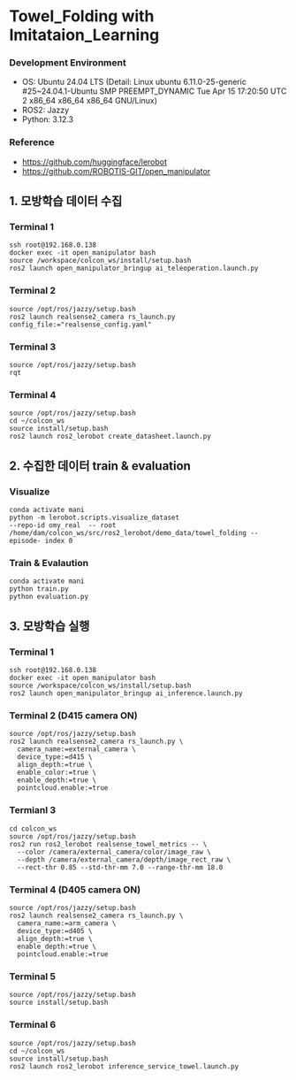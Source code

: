 # Towel_Folding with Imitataion_Learning 

### Development Environment 
- OS: Ubuntu 24.04 LTS (Detail: Linux ubuntu 6.11.0-25-generic #25~24.04.1-Ubuntu SMP PREEMPT_DYNAMIC Tue Apr 15 17:20:50 UTC 2 x86_64 x86_64 x86_64 GNU/Linux)
- ROS2: Jazzy
- Python: 3.12.3

### Reference
- https://github.com/huggingface/lerobot
- https://github.com/ROBOTIS-GIT/open_manipulator

## 1. 모방학습 데이터 수집

### Terminal 1
```
ssh root@192.168.0.138
docker exec -it open_manipulator bash
source /workspace/colcon_ws/install/setup.bash
ros2 launch open_manipulator_bringup ai_teleoperation.launch.py
```

### Terminal 2
```
source /opt/ros/jazzy/setup.bash
ros2 launch realsense2_camera rs_launch.py config_file:="realsense_config.yaml"
```

### Terminal 3
```
source /opt/ros/jazzy/setup.bash
rqt
```

### Terminal 4
```
source /opt/ros/jazzy/setup.bash
cd ~/colcon_ws
source install/setup.bash
ros2 launch ros2_lerobot create_datasheet.launch.py
```

## 2. 수집한 데이터 train & evaluation

### Visualize
```
conda activate mani
python -m lerobot.scripts.visualize_dataset  
--repo-id omy_real  -- root /home/dam/colcon_ws/src/ros2_lerobot/demo_data/towel_folding -- episode- index 0
```

### Train & Evalaution
```
conda activate mani
python train.py 
python evaluation.py
```

## 3. 모방학습 실행

### Terminal 1
```
ssh root@192.168.0.138
docker exec -it open_manipulator bash
source /workspace/colcon_ws/install/setup.bash
ros2 launch open_manipulator_bringup ai_inference.launch.py
```

### Terminal 2 (D415 camera ON)
```
source /opt/ros/jazzy/setup.bash
ros2 launch realsense2_camera rs_launch.py \
  camera_name:=external_camera \
  device_type:=d415 \
  align_depth:=true \
  enable_color:=true \
  enable_depth:=true \
  pointcloud.enable:=true
```

### Termianl 3
```
cd colcon_ws
source /opt/ros/jazzy/setup.bash
ros2 run ros2_lerobot realsense_towel_metrics -- \
  --color /camera/external_camera/color/image_raw \
  --depth /camera/external_camera/depth/image_rect_raw \
  --rect-thr 0.85 --std-thr-mm 7.0 --range-thr-mm 18.0
```

### Terminal 4 (D405 camera ON)
```
source /opt/ros/jazzy/setup.bash
ros2 launch realsense2_camera rs_launch.py \
  camera_name:=arm_camera \
  device_type:=d405 \
  align_depth:=true \
  enable_depth:=true \
  pointcloud.enable:=true
```

### Terminal 5
```
source /opt/ros/jazzy/setup.bash
source install/setup.bash
```

### Terminal 6
```
source /opt/ros/jazzy/setup.bash
cd ~/colcon_ws
source install/setup.bash
ros2 launch ros2_lerobot inference_service_towel.launch.py
```
